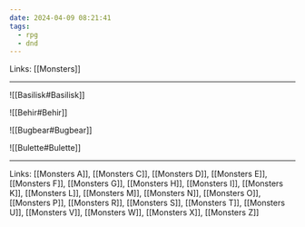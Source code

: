 ```yaml
---
date: 2024-04-09 08:21:41
tags:
  - rpg
  - dnd
---
```

Links: [[Monsters]]

---

![[Basilisk#Basilisk]]

![[Behir#Behir]]

![[Bugbear#Bugbear]]

![[Bulette#Bulette]]

---
Links: [[Monsters A]], [[Monsters C]], [[Monsters D]], [[Monsters E]], [[Monsters F]], [[Monsters G]], [[Monsters H]], [[Monsters I]], [[Monsters K]], [[Monsters L]], [[Monsters M]], [[Monsters N]], [[Monsters O]], [[Monsters P]], [[Monsters R]], [[Monsters S]], [[Monsters T]], [[Monsters U]], [[Monsters V]], [[Monsters W]], [[Monsters X]], [[Monsters Z]]